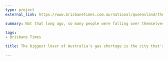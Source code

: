 ```yaml
---
type: project
external_link: https://www.brisbanetimes.com.au/national/queensland/the-biggest-loser-of-australias-gas-shortage-is-the-city-thats-sucking-it-all-up-20170316-guzwbf.html

summary: Not that long ago, so many people were falling over themselves to get to Gladstone that the council was paying others to leave.

tags: 
- Brisbane Times

title: The biggest loser of Australia's gas shortage is the city that's sucking it all up

---
```

